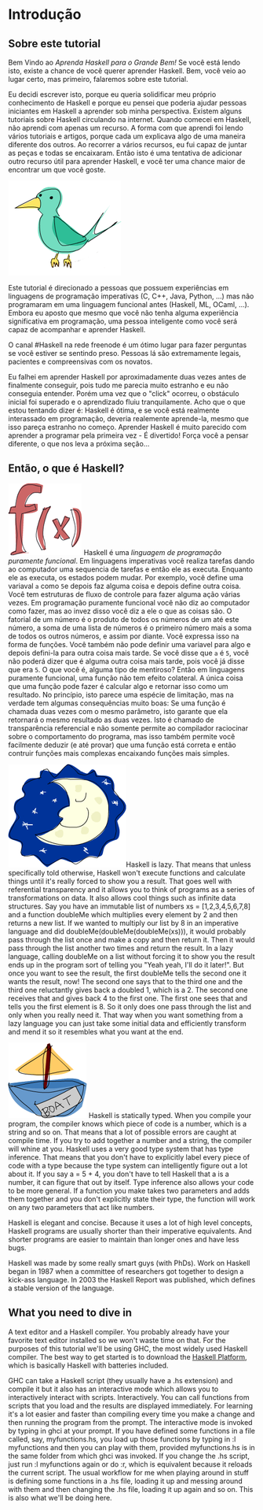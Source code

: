 <!-- # Introduction -->
# Introdução

<!-- ## About this tutorial -->
## Sobre este tutorial

<!-- Welcome to *Learn You a Haskell for Great Good*! If you're reading this, chances are you want to learn Haskell. -->
<!-- Well, you've come to the right place, but let's talk about this tutorial a bit first. -->

Bem Vindo ao *Aprenda Haskell para o Grande Bem!* Se você está lendo isto, existe a chance de você querer aprender Haskell.
Bem, você veio ao lugar certo, mas primeiro, falaremos sobre este tutorial.



<!-- I decided to write this because I wanted to solidify my own knowledge of Haskell and because I thought I could help people new to Haskell learn it from my perspective. -->
<!-- There are quite a few tutorials on Haskell floating around on the internet. -->
<!-- When I was starting out in Haskell, I didn't learn from just one resource.  -->
<!-- The way I learned it was by reading several different tutorials and articles because each explained something in a different way than the other did. -->
<!-- By going through several resources, I was able put together the pieces and it all just came falling into place. -->
<!-- So this is an attempt at adding another useful resource for learning Haskell so you have a bigger chance of finding one you like. -->

Eu decidi escrever isto, porque eu queria solidificar meu próprio conhecimento de Haskell e porque eu pensei que poderia ajudar pessoas iniciantes em Haskell a aprender sob minha perspectiva.
Existem alguns tutoriais sobre Haskell circulando na internet.
Quando comecei em Haskell, não aprendi com apenas um recurso.
A forma com que aprendi foi lendo vários tutoriais e artigos, porque cada um explicava algo de uma maneira diferente dos outros.
Ao recorrer a vários recursos, eu fui capaz de juntar as peças e todas se encaixaram.
Então isto é uma tentativa de adicionar outro recurso útil para aprender Haskell, e você ter uma chance maior de encontrar um que você goste.

![alt text](img/01-01-bird.png)

<!-- This tutorial is aimed at people who have experience in imperative programming languages (C, C++, Java, Python …) but haven't programmed in a functional language before (Haskell, ML, OCaml …). 
Although I bet that even if you don't have any significant programming experience, a smart person such as yourself will be able to follow along and learn Haskell. -->

Este tutorial é direcionado a pessoas que possuem experiências em linguagens de programação imperativas (C, C++, Java, Python, ...) mas não programaram em uma linguagem funcional antes (Haskell, ML, OCaml, ...). 
Embora eu aposto que mesmo que você não tenha alguma experiência significativa em programação, uma pessoa inteligente como você será capaz de acompanhar e aprender Haskell.

<!-- The channel #haskell on the freenode network is a great place to ask questions if you're feeling stuck. 
People there are extremely nice, patient and understanding to newbies. -->

O canal #Haskell na rede freenode é um ótimo lugar para fazer perguntas se você estiver se sentindo preso.
Pessoas lá são extremamente legais, pacientes e compreensivas com os novatos.

<!-- I failed to learn Haskell approximately 2 times before finally grasping it because it all just seemed too weird to me and I didn't get it. 
But then once it just "clicked" and after getting over that initial hurdle, it was pretty much smooth sailing. 
I guess what I'm trying to say is: Haskell is great and if you're interested in programming you should really learn it even if it seems weird at first. 
Learning Haskell is much like learning to program for the first time — it's fun! It forces you to think differently, which brings us to the next section …  --> 

Eu falhei em aprender Haskell por aproximadamente duas vezes antes de finalmente conseguir, pois tudo me parecia muito estranho e eu não conseguia entender. Porém uma vez que o "click" ocorreu, o obstáculo inicial foi superado e o aprendizado fluiu tranquilamente.
Acho que o que estou tentando dizer é: Haskell é ótima, e se você está realmente interassado em programação, deveria realemente aprende-la, mesmo que isso pareça estranho no começo.
Aprender Haskell é muito parecido com aprender a programar pela primeira vez - É divertido! Força você a pensar diferente, o que nos leva a próxima seção...

<!-- ## So what's Haskell? -->
## Então, o que é Haskell?

<!-- ![alt text](img/01-02-fx.png) Haskell is a purely functional programming language.
In imperative languages you get things done by giving the computer a sequence of tasks and then it executes them. 
While executing them, it can change state. 
For instance, you set variable a to 5 and then do some stuff and then set it to something else. 
You have control flow structures for doing some action several times. 
In purely functional programming you don't tell the computer what to do as such but rather you tell it what stuff is. 
The factorial of a number is the product of all the numbers from 1 to that number, the sum of a list of numbers is the first number plus the sum of all the other numbers, and so on. 
You express that in the form of functions. 
You also can't set a variable to something and then set it to something else later. 
If you say that a is 5, you can't say it's something else later because you just said it was 5. 
What are you, some kind of liar? So in purely functional languages, a function has no side-effects. 
The only thing a function can do is calculate something and return it as a result. 
At first, this seems kind of limiting but it actually has some very nice consequences: if a function is called twice with the same parameters, it's guaranteed to return the same result. 
That's called referential transparency and not only does it allow the compiler to reason about the program's behavior, but it also allows you to easily deduce (and even prove) that a function is correct and then build more complex functions by gluing simple functions together. -->

![alt text](img/01-02-fx.png) Haskell é uma *linguagem de programação puramente funcional*.
Em linguagens imperativas você realiza tarefas dando ao computador uma sequencia de tarefas e então ele as executa.
Enquanto ele as executa, os estados podem mudar.
Por exemplo, você define uma variaval `a` como `5`e depois faz alguma coisa e depois define outra coisa.
Você tem estruturas de fluxo de controle para fazer alguma ação várias vezes.
Em programação puramente funcional você não diz ao computador como fazer, mas ao invez disso você diz a ele o que as coisas são.
O fatorial de um número é o produto de todos os números de um até este número, a soma de uma lista de números é o primeiro número mais a soma de todos os outros números, e assim por diante.
Você expressa isso na forma de funções.
Você também não pode definir uma variavel para algo e depois defini-la para outra coisa mais tarde.
Se você disse que `a` é `5`, você não poderá dizer que é alguma outra coisa mais tarde, pois você já disse que era `5`.
O que você é, alguma tipo de mentiroso? Então em linguagens puramente funcional, uma função não tem efeito colateral.
A única coisa que uma função pode fazer é calcular algo e retornar isso como um resultado.
No princípio, isto parece uma espécie de limitação, mas na verdade tem algumas consequências muito boas: Se uma função é chamada duas vezes com o mesmo parâmetro, isto garante que ela retornará o mesmo resultado as duas vezes.
Isto é chamado de transparência referencial e não somente permite ao compilador raciocinar sobre o comportamento do programa, mas isso também permite você facilmente deduzir (e até provar) que uma função está correta e então contruir funções mais complexas encaixando funções mais simples.



![alt text](img/01-03-lazy.png)Haskell is lazy. 
That means that unless specifically told otherwise, Haskell won't execute functions and calculate things until it's really forced to show you a result. 
That goes well with referential transparency and it allows you to think of programs as a series of transformations on data. 
It also allows cool things such as infinite data structures. 
Say you have an immutable list of numbers xs = [1,2,3,4,5,6,7,8] and a function doubleMe which multiplies every element by 2 and then returns a new list. 
If we wanted to multiply our list by 8 in an imperative language and did doubleMe(doubleMe(doubleMe(xs))), it would probably pass through the list once and make a copy and then return it. 
Then it would pass through the list another two times and return the result. 
In a lazy language, calling doubleMe on a list without forcing it to show you the result ends up in the program sort of telling you "Yeah yeah, I'll do it later!". 
But once you want to see the result, the first doubleMe tells the second one it wants the result, now! The second one says that to the third one and the third one reluctantly gives back a doubled 1, which is a 2. 
The second one receives that and gives back 4 to the first one. 
The first one sees that and tells you the first element is 8. 
So it only does one pass through the list and only when you really need it. 
That way when you want something from a lazy language you can just take some initial data and efficiently transform and mend it so it resembles what you want at the end. 

![alt text](img/01-04-boat.png) Haskell is statically typed. 
When you compile your program, the compiler knows which piece of code is a number, which is a string and so on. 
That means that a lot of possible errors are caught at compile time. 
If you try to add together a number and a string, the compiler will whine at you. 
Haskell uses a very good type system that has type inference. 
That means that you don't have to explicitly label every piece of code with a type because the type system can intelligently figure out a lot about it. 
If you say a = 5 + 4, you don't have to tell Haskell that a is a number, it can figure that out by itself. 
Type inference also allows your code to be more general. 
If a function you make takes two parameters and adds them together and you don't explicitly state their type, the function will work on any two parameters that act like numbers.

Haskell is elegant and concise. 
Because it uses a lot of high level concepts, Haskell programs are usually shorter than their imperative equivalents. 
And shorter programs are easier to maintain than longer ones and have less bugs.

Haskell was made by some really smart guys (with PhDs). 
Work on Haskell began in 1987 when a committee of researchers got together to design a kick-ass language. 
In 2003 the Haskell Report was published, which defines a stable version of the language. 

## What you need to dive in

 A text editor and a Haskell compiler. 
You probably already have your favorite text editor installed so we won't waste time on that. 
For the purposes of this tutorial we'll be using GHC, the most widely used Haskell compiler. 
The best way to get started is to download the [Haskell Platform](http://hackage.haskell.org/platform/), which is basically Haskell with batteries included.

GHC can take a Haskell script (they usually have a .hs extension) and compile it but it also has an interactive mode which allows you to interactively interact with scripts. 
Interactively. 
You can call functions from scripts that you load and the results are displayed immediately. 
For learning it's a lot easier and faster than compiling every time you make a change and then running the program from the prompt. 
The interactive mode is invoked by typing in ghci at your prompt. 
If you have defined some functions in a file called, say, myfunctions.hs, you load up those functions by typing in :l myfunctions and then you can play with them, provided myfunctions.hs is in the same folder from which ghci was invoked. 
If you change the .hs script, just run :l myfunctions again or do :r, which is equivalent because it reloads the current script. 
The usual workflow for me when playing around in stuff is defining some functions in a .hs file, loading it up and messing around with them and then changing the .hs file, loading it up again and so on. 
This is also what we'll be doing here. 
